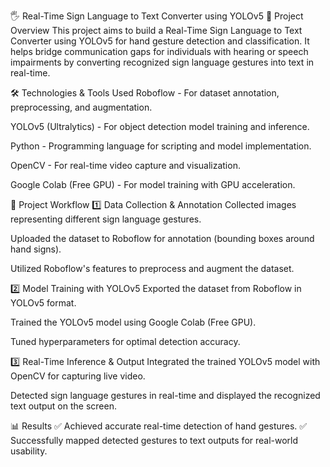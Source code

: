 
🖐️ Real-Time Sign Language to Text Converter using YOLOv5
🚀 Project Overview
This project aims to build a Real-Time Sign Language to Text Converter using YOLOv5 for hand gesture detection and classification. It helps bridge communication gaps for individuals with hearing or speech impairments by converting recognized sign language gestures into text in real-time.

🛠️ Technologies & Tools Used
Roboflow - For dataset annotation, preprocessing, and augmentation.

YOLOv5 (Ultralytics) - For object detection model training and inference.

Python - Programming language for scripting and model implementation.

OpenCV - For real-time video capture and visualization.

Google Colab (Free GPU) - For model training with GPU acceleration.

📂 Project Workflow
1️⃣ Data Collection & Annotation
Collected images representing different sign language gestures.

Uploaded the dataset to Roboflow for annotation (bounding boxes around hand signs).

Utilized Roboflow's features to preprocess and augment the dataset.

2️⃣ Model Training with YOLOv5
Exported the dataset from Roboflow in YOLOv5 format.

Trained the YOLOv5 model using Google Colab (Free GPU).

Tuned hyperparameters for optimal detection accuracy.

3️⃣ Real-Time Inference & Output
Integrated the trained YOLOv5 model with OpenCV for capturing live video.

Detected sign language gestures in real-time and displayed the recognized text output on the screen.

📊 Results
✅ Achieved accurate real-time detection of hand gestures.
✅ Successfully mapped detected gestures to text outputs for real-world usability.
